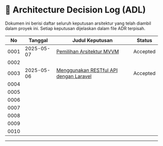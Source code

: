# 🧠 Architecture Decision Log (ADL)

Dokumen ini berisi daftar seluruh keputusan arsitektur yang telah diambil dalam proyek ini. Setiap keputusan dijelaskan dalam file ADR terpisah.

| No   | Tanggal    | Judul Keputusan                                        | Status   |
|------|------------|--------------------------------------------------------|----------|
| 0001 | 2025-05-07 | [Pemilihan Arsitektur MVVM](ADR001_App-Architecture-Pattern.md) | Accepted |
| 0002 | <Isi Tanggal> | [<Tanpa Judul>](ADR002_State-Management.md)     | <No Status> |
| 0003 | 2025-05-06 | [Menggunakan RESTful API dengan Laravel](ADR003_Backend.md) | Accepted |
| 0004 | <Isi Tanggal> | [<Tanpa Judul>](ADR004_Local-Data.md) | <No Status> |
| 0005 | <Isi Tanggal> | [<Tanpa Judul>](ADR005_Dependency-Injection.md) | <No Status> |
| 0006 | <Isi Tanggal> | [<Tanpa Judul>](ADR006_Navigation-Routing.md) | <No Status> |
| 0007 | <Isi Tanggal> | [<Tanpa Judul>](ADR007_UI.md) | <No Status> |
| 0008 | <Isi Tanggal> | [<Tanpa Judul>](ADR008_Offline.md) | <No Status> |
| 0009 | <Isi Tanggal> | [<Tanpa Judul>](ADR009_Error.md) | <No Status> |
| 0010 | <Isi Tanggal> | [<Tanpa Judul>](ADR010_Testing.md) | <No Status> |

---
